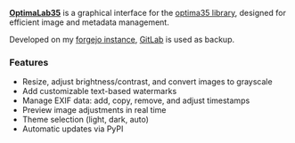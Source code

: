 **[OptimaLab35](https://code.boxyfoxy.net/CodeByMrFinchum/OptimaLab35)** is a graphical interface for the [optima35 library](https://code.boxyfoxy.net/CodeByMrFinchum/optima35), designed for efficient image and metadata management.

Developed on my [forgejo instance](https://code.boxyfoxy.net/CodeByMrFinchum), [GitLab](https://gitlab.com/CodeByMrFinchum) is used as backup.

### **Features**
- Resize, adjust brightness/contrast, and convert images to grayscale
- Add customizable text-based watermarks
- Manage EXIF data: add, copy, remove, and adjust timestamps
- Preview image adjustments in real time
- Theme selection (light, dark, auto)
- Automatic updates via PyPI
